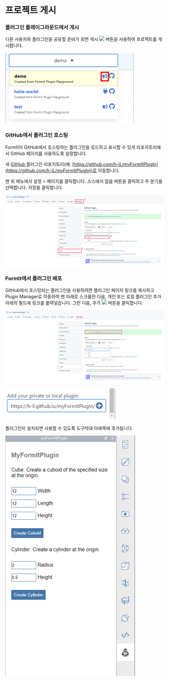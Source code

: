 # 프로젝트 게시

### 플러그인 플레이그라운드에서 게시

다른 사용자와 플러그인을 공유할 준비가 되면 게시 ![](<../../.gitbook/assets/image (66).png>) 버튼을 사용하여 프로젝트를 게시합니다.

![](<../../../.gitbook/assets/publish a plugin.png>)

###

### GitHub에서 플러그인 호스팅

FormIt이 GitHub에서 호스팅하는 플러그인을 로드하고 표시할 수 있게 리포지토리에서 GitHub 페이지를 사용하도록 설정합니다.

새 [GitHub ](https://github.com)플러그인 리포지토리(예: [https://github.com/h-iL/myFormItPlugIn](https://github.com/h-iL/myFormItPlugIn))로 이동합니다.

맨 위 메뉴에서 설정 > 페이지를 클릭합니다. 소스에서 없음 버튼을 클릭하고 주 분기를 선택합니다. 저장을 클릭합니다.

![](<../../../.gitbook/assets/image (30).png>)

### FormIt에서 플러그인 배포

GitHub에서 호스팅되는 플러그인을 사용하려면 플러그인 페이지 링크를 복사하고 Plugin Manager로 이동하여 맨 아래로 스크롤한 다음, 개인 또는 로컬 플러그인 추가 아래의 필드에 링크를 붙여넣습니다. 그런 다음, 추가 ![](<../../.gitbook/assets/image (58).png>) 버튼을 클릭합니다.

![](<../../../.gitbook/assets/image (80).png>)

![](<../../../.gitbook/assets/image (85).png>)

플러그인이 설치되면 사용할 수 있도록 도구막대 아래쪽에 추가됩니다.

![](<../../../.gitbook/assets/image (38).png>)
